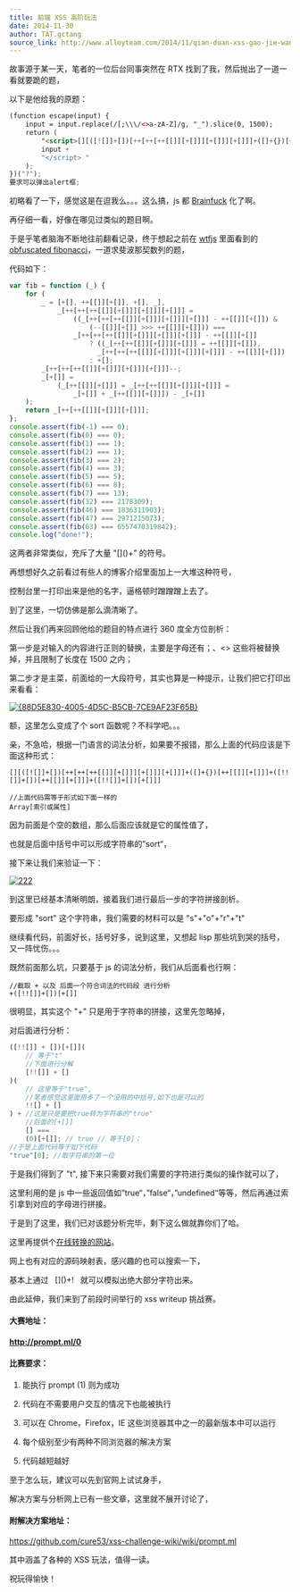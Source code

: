 ```yaml
---
title: 前端 XSS 高阶玩法
date: 2014-11-30
author: TAT.gctang
source_link: http://www.alloyteam.com/2014/11/qian-duan-xss-gao-jie-wan-fa/
---
```


<!-- {% raw %} - for jekyll -->

故事源于某一天，笔者的一位后台同事突然在 RTX 找到了我，然后抛出了一道一看就要跪的题，

以下是他给我的原题：

```html
(function escape(input) {
    input = input.replace(/[;\\\/<>a-zA-Z]/g, "_").slice(0, 1500);
    return (
        "<script>[][([![]]+[])[++[++[++[[]][+[]]][+[]]][+[]]]+([]+{})[++[[]][+[]]]+([!![]]+[])[++[[]][+[]]]+([!![]]+[])[+[]]]" +
        input +
        "</script> "
    );
})("?");
要求可以弹出alert框;
```

初略看了一下，感觉这是在逗我么。。。这么搞，js 都 [Brainfuck](http://en.wikipedia.org/wiki/Brainfuck "Brainfuck wiki") 化了啊。

再仔细一看，好像在哪见过类似的题目啊。

于是乎笔者脑海不断地往前翻看记录，终于想起之前在 [wtfjs](http://wtfjs.com/) 里面看到的 [obfuscated fibonacci](http://wtfjs.com/2013/02/12/obfuscated-fibonacci)，一道求斐波那契数列的题，

代码如下：

```javascript
var fib = function (_) {
    for (
        _ = [+[], ++[[]][+[]], +[], _],
            _[++[++[++[[]][+[]]][+[]]][+[]]] =
                ((_[++[++[++[[]][+[]]][+[]]][+[]]] - ++[[]][+[]]) &
                    (--[[]][+[]] >>> ++[[]][+[]])) ===
                _[++[++[++[[]][+[]]][+[]]][+[]]] - ++[[]][+[]]
                    ? ((_[++[++[[]][+[]]][+[]]] = ++[[]][+[]]),
                      _[++[++[++[[]][+[]]][+[]]][+[]]] - ++[[]][+[]])
                    : +[];
        _[++[++[++[[]][+[]]][+[]]][+[]]]--;
        _[+[]] =
            (_[++[[]][+[]]] = _[++[++[[]][+[]]][+[]]] =
                _[+[]] + _[++[[]][+[]]]) - _[+[]]
    );
    return _[++[++[[]][+[]]][+[]]];
};
console.assert(fib(-1) === 0);
console.assert(fib(0) === 0);
console.assert(fib(1) === 1);
console.assert(fib(2) === 1);
console.assert(fib(3) === 2);
console.assert(fib(4) === 3);
console.assert(fib(5) === 5);
console.assert(fib(6) === 8);
console.assert(fib(7) === 13);
console.assert(fib(32) === 2178309);
console.assert(fib(46) === 1836311903);
console.assert(fib(47) === 2971215073);
console.assert(fib(63) === 6557470319842);
console.log("done!");
```

这两者非常类似，充斥了大量 "\[]()+" 的符号。

再想想好久之前看过有些人的博客介绍里面加上一大堆这种符号，

控制台里一打印出来是他的名字，逼格顿时蹭蹭蹭上去了。

到了这里，一切仿佛是那么滴清晰了。

然后让我们再来回顾他给的题目的特点进行 360 度全方位剖析：

第一步是对输入的内容进行正则的替换，主要是字母还有；、&lt;> 这些将被替换掉，并且限制了长度在 1500 之内；

第二步才是主菜，前面给的一大段符号，其实也算是一种提示，让我们把它打印出来看看：

[![{88D5E830-4005-4D5C-B5CB-7CE9AF23F65B}](http://www.alloyteam.com/wp-content/uploads/2014/11/88D5E830-4005-4D5C-B5CB-7CE9AF23F65B.png)](http://www.alloyteam.com/wp-content/uploads/2014/11/88D5E830-4005-4D5C-B5CB-7CE9AF23F65B.png)

额，这里怎么变成了个 sort 函数呢？不科学吧。。。

亲，不急哈，根据一门语言的词法分析，如果要不报错，那么上面的代码应该是下面这种形式：

    [][([![]]+[])[++[++[++[[]][+[]]][+[]]][+[]]]+([]+{})[++[[]][+[]]]+([!![]]+[])[++[[]][+[]]]+([!![]]+[])[+[]]]
     
    //上面代码需等于形式如下面一样的
    Array[索引或属性]

因为前面是个空的数组，那么后面应该就是它的属性值了，

也就是后面中括号中可以形成字符串的”sort“，

接下来让我们来验证一下：

[![222](http://www.alloyteam.com/wp-content/uploads/2014/11/222.png)](http://www.alloyteam.com/wp-content/uploads/2014/11/222.png)

到这里已经基本清晰明朗，接着我们进行最后一步的字符拼接剖析。

要形成 "sort" 这个字符串，我们需要的材料可以是 "s"+"o"+"r"+"t"

继续看代码，前面好长，括号好多，说到这里，又想起 lisp 那些坑到哭的括号，又一阵忧伤。。。

既然前面那么坑，只要基于 js 的词法分析，我们从后面看也行啊：

    //截取 + 以及 后面一个符合词法的代码段 进行分析
    +([!![]]+[])[+[]]

很明显，其实这个 "+" 只是用于字符串的拼接，这里先忽略掉，

对后面进行分析：

```javascript
([!![]] + [])[+[]](
    // 等于"t"
    //下面进行分解
    [!![]] + []
)(
    // 这里等于"true",
    //笔者感觉这里面用多了一个没用的中括号,如下也是可以的
    !![] + []
) + //这是只是要把true转为字符串的"true"
    //后面的[+[]]
    [] ===
    (0)[+[]]; // true // 等于[0]；
//于是上面代码等于如下代码
"true"[0]; //取字符串的第一位
```

于是我们得到了 "t", 接下来只需要对我们需要的字符进行类似的操作就可以了，

这里利用的是 js 中一些返回值如”true“，”false“，”undefined“等等，然后再通过索引拿到对应的字母进行拼接。

于是到了这里，我们已对该题分析完毕，剩下这么做就靠你们了哈。

这里再提供个[在线转换的网站](http://discogscounter.getfreehosting.co.uk/js-noalnum.php?txt=alert%28%22a%22%29 "js-noalnum")。

网上也有对应的源码映射表，感兴趣的也可以搜索一下，

基本上通过   \[]()+!   就可以模拟出绝大部分字符出来。

由此延伸，我们来到了前段时间举行的 xss writeup 挑战赛。

#### 大赛地址：

#### <http://prompt.ml/0>

#### 比赛要求：

1. 能执行 prompt (1) 则为成功

2. 代码在不需要用户交互的情况下也能被执行

3. 可以在 Chrome，Firefox，IE 这些浏览器其中之一的最新版本中可以运行

4. 每个级别至少有两种不同浏览器的解决方案

5. 代码越短越好

至于怎么玩，建议可以先到官网上试试身手，

解决方案与分析网上已有一些文章，这里就不展开讨论了，

#### 附解决方案地址：

<https://github.com/cure53/xss-challenge-wiki/wiki/prompt.ml>

其中涵盖了各种的 XSS 玩法，值得一读。

祝玩得愉快！


<!-- {% endraw %} - for jekyll -->